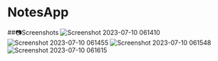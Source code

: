 # NotesApp
##📷Screenshots
![Screenshot 2023-07-10 061410](https://github.com/youssefelfeky1/NotesApp/assets/124710627/65eef2a7-4b55-45d0-90a4-4fb3ef10b2d8)
![Screenshot 2023-07-10 061455](https://github.com/youssefelfeky1/NotesApp/assets/124710627/91f8487b-aee9-4ad8-beba-4550c4d388a7)
![Screenshot 2023-07-10 061548](https://github.com/youssefelfeky1/NotesApp/assets/124710627/67ea6100-35ee-4379-8081-aa6e702a5f82)
![Screenshot 2023-07-10 061615](https://github.com/youssefelfeky1/NotesApp/assets/124710627/4d16f0aa-9c0c-45fe-b051-00ddadc9a4df)

